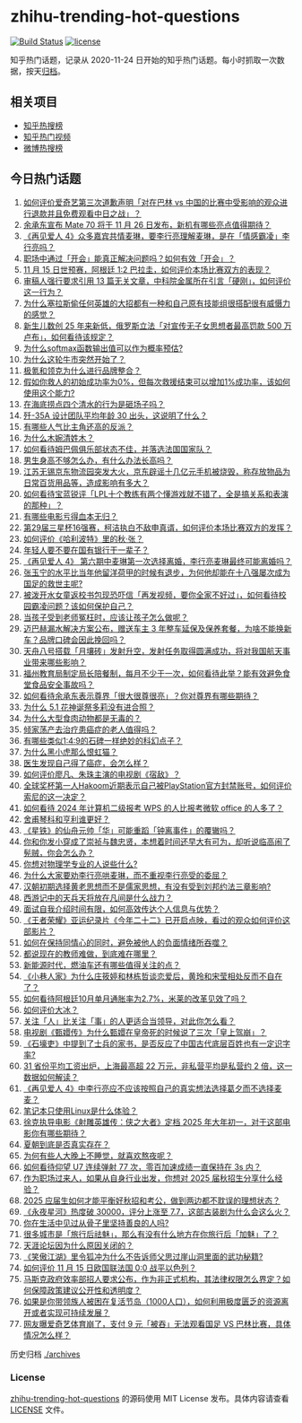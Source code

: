 # zhihu-trending-hot-questions

[![Build Status](https://github.com/justjavac/zhihu-trending-hot-questions/workflows/ci/badge.svg?branch=master)](https://github.com/justjavac/zhihu-trending-hot-questions/actions)
[![license](https://img.shields.io/github/license/justjavac/zhihu-trending-hot-questions)](https://github.com/justjavac/zhihu-trending-hot-questions/blob/master/LICENSE)

知乎热门话题，记录从 2020-11-24
日开始的知乎热门话题。每小时抓取一次数据，按天[归档](./archives)。

## 相关项目

- [知乎热搜榜](https://github.com/justjavac/zhihu-trending-top-search)
- [知乎热门视频](https://github.com/justjavac/zhihu-trending-hot-video)
- [微博热搜榜](https://github.com/justjavac/weibo-trending-hot-search)

## 今日热门话题

<!-- BEGIN -->
<!-- 最后更新时间 Sat Nov 16 2024 10:51:15 GMT+0800 (China Standard Time) -->

1. [如何评价爱奇艺第三次道歉声明「对在巴林 vs 中国的比赛中受影响的观众进行退款并且免费观看中日之战」？](https://www.zhihu.com/question/4230103400)
1. [余承东宣布 Mate 70 将于 11 月 26 日发布，新机有哪些亮点值得期待？](https://www.zhihu.com/question/4222195463)
1. [《再见爱人 4》众多嘉宾共情麦琳，要李行亮理解麦琳，是在「情感霸凌」李行亮吗？](https://www.zhihu.com/question/4228526048)
1. [职场中通过「开会」能真正解决问题吗？如何有效「开会」？](https://www.zhihu.com/question/3338027243)
1. [11 月 15 日世预赛，阿根廷 1:2 巴拉圭，如何评价本场比赛双方的表现？](https://www.zhihu.com/question/4211902709)
1. [审稿人强行要求引用 13 篇无关文章，中科院金属所在引言「硬刚」，如何评价这一行为？](https://www.zhihu.com/question/4078010020)
1. [为什么塞拉斯偷任何英雄的大招都有一种和自己原有技能组很搭配很有威慑力的感觉？](https://www.zhihu.com/question/628940183)
1. [新生儿数创 25 年来新低，俄罗斯立法「对宣传无子女思想者最高罚款 500 万卢布」，如何看待该规定？](https://www.zhihu.com/question/4053457343)
1. [为什么softmax函数输出值可以作为概率预估?](https://www.zhihu.com/question/624489882)
1. [为什么这轮牛市突然开始了？](https://www.zhihu.com/question/3735877563)
1. [极氪和领克为什么进行品牌整合？](https://www.zhihu.com/question/4133890048)
1. [假如你救人的初始成功率为0%，但每次救援结束可以增加1%成功率，该如何使用这个能力?](https://www.zhihu.com/question/4229812089)
1. [在海底捞点四个清水的行为是砸场子吗？](https://www.zhihu.com/question/334704806)
1. [歼-35A 设计团队平均年龄 30 出头，这说明了什么？](https://www.zhihu.com/question/4026485449)
1. [有哪些人气比主角还高的反派？](https://www.zhihu.com/question/64523579)
1. [为什么木婉清姓木？](https://www.zhihu.com/question/61227475)
1. [如何看待姆巴佩俱乐部状态不佳，并落选法国国家队？](https://www.zhihu.com/question/3959638629)
1. [男生身高不够怎么办，有什么办法长高吗？](https://www.zhihu.com/question/413052348)
1. [江苏无锡京东物流园突发大火，京东辟谣十几亿元手机被烧毁，称存放物品为日常百货用品等，造成影响有多大？](https://www.zhihu.com/question/4075569127)
1. [如何看待宝蓝锐评「LPL十个教练有两个懂游戏就不错了，全是搞关系和表演的那种」？](https://www.zhihu.com/question/4209492270)
1. [有哪些电影亏得血本无归？](https://www.zhihu.com/question/49847612)
1. [第29届三星杯16强赛，柯洁执白不敌申真谞，如何评价本场比赛双方的发挥？](https://www.zhihu.com/question/4242166151)
1. [如何评价《哈利波特》里的秋·张？](https://www.zhihu.com/question/438739182)
1. [年轻人要不要在国有银行干一辈子？](https://www.zhihu.com/question/498950692)
1. [《再见爱人 4》 第六期中麦琳第一次选择离婚，李行亮麦琳最终可能离婚吗？](https://www.zhihu.com/question/4239048926)
1. [张玉宁的水平比当年他留洋荷甲的时候有退步，为何他却能在十八强屡次成为国足的救世主呢?](https://www.zhihu.com/question/4187424719)
1. [被泼开水女童返校书包现恐吓信「再发视频，要你全家不好过」，如何看待校园霸凌问题？该如何保护自己？](https://www.zhihu.com/question/4056066973)
1. [当孩子受到老师冤枉时，应该让孩子怎么做呢？](https://www.zhihu.com/question/760680662)
1. [迈巴赫漏水解决方案公布，赠送车主 3 年整车延保及保养套餐，为啥不能换新车？品牌口碑会因此挽回吗？](https://www.zhihu.com/question/4222111628)
1. [天舟八号搭载「月壤砖」发射升空，发射任务取得圆满成功，将对我国航天事业带来哪些影响？](https://www.zhihu.com/question/4221179459)
1. [福州教育局制定局长陪餐制，每月不少于一次，如何看待此举？能有效避免食堂食品安全事故吗？](https://www.zhihu.com/question/3833350017)
1. [如何看待余承东表示尊界「很大很尊很亮」？你对尊界有哪些期待？](https://www.zhihu.com/question/4163916456)
1. [为什么 5.1 花神诞祭多莉没有进合照？](https://www.zhihu.com/question/3647524116)
1. [为什么大型食肉动物都是无毒的？](https://www.zhihu.com/question/745758640)
1. [倾家荡产去治疗患癌症的老人值得吗？](https://www.zhihu.com/question/266071807)
1. [有哪些类似1:4:9的石碑一样绝妙的科幻点子？](https://www.zhihu.com/question/63616994)
1. [为什么黑小虎那么恨虹猫？](https://www.zhihu.com/question/646229674)
1. [医生发现自己得了癌症，会怎么样？](https://www.zhihu.com/question/66849645)
1. [如何评价廖凡、朱珠主演的电视剧《宿敌》？](https://www.zhihu.com/question/2802580595)
1. [全球奖杯第一人Hakoom近期表示自己被PlayStation官方封禁账号，如何评价索尼的这一决定？](https://www.zhihu.com/question/4133089074)
1. [如何看待 2024 年计算机二级报考 WPS 的人比报考微软 office 的人多了？](https://www.zhihu.com/question/3756738721)
1. [舍甫琴科和亨利谁更好？](https://www.zhihu.com/question/23257774)
1. [《星铁》的仙舟元帅「华」可能重蹈「钟离事件」的覆辙吗？](https://www.zhihu.com/question/3853688445)
1. [你和你发小穿成了崇祯与魏忠贤，本想着时间还早大有可为，却听说临高闹了髡贼，你会怎么办？](https://www.zhihu.com/question/3970069896)
1. [你想对物理学专业的人说些什么?](https://www.zhihu.com/question/1022588196)
1. [为什么大家要劝李行亮哄麦琳，而不重视李行亮受的委屈？](https://www.zhihu.com/question/4184725813)
1. [汉朝初期选择黄老思想而不是儒家思想，有没有受到刘邦约法三章影响?](https://www.zhihu.com/question/3194635883)
1. [西游记中的天兵天将放在凡间是什么战力？](https://www.zhihu.com/question/302393419)
1. [面试自我介绍时间有限，如何高效传达个人信息与优势？](https://www.zhihu.com/question/668857157)
1. [《王者荣耀》亚运纪录片《今年二十二》已开启点映，看过的观众如何评价这部影片？](https://www.zhihu.com/question/4252729296)
1. [如何在保持同情心的同时，避免被他人的负面情绪所吞噬？](https://www.zhihu.com/question/3222505290)
1. [都说现在的教师难做，到底难在哪里？](https://www.zhihu.com/question/4068681443)
1. [新能源时代，燃油车还有哪些值得关注的点？](https://www.zhihu.com/question/3362380836)
1. [《小巷人家》为什么庄筱婷和林栋哲谈恋爱后，黄玲和宋莹相处反而不自在了？](https://www.zhihu.com/question/3087489842)
1. [如何看待阿根廷10月单月通胀率为2.7%，米莱的改革见效了吗？](https://www.zhihu.com/question/4171426533)
1. [如何评价大冰？](https://www.zhihu.com/question/21921783)
1. [关注「人」比关注「事」的人更适合当领导，对此你怎么看？](https://www.zhihu.com/question/2262214181)
1. [电视剧《甄嬛传》为什么甄嬛在皇帝死的时候说了三次「皇上驾崩」？](https://www.zhihu.com/question/563949201)
1. [《石壕吏》中提到了士兵的家书，是否反应了中国古代底层百姓也有一定识字率?](https://www.zhihu.com/question/3847972602)
1. [31 省份平均工资出炉，上海最高超 22 万元，非私营平均是私营约 2 倍，这一数据如何解读？](https://www.zhihu.com/question/4210348910)
1. [《再见爱人 4》中李行亮应不应该按照自己的真实想法选择葛夕而不选择麦麦？](https://www.zhihu.com/question/4188868513)
1. [笔记本只使用Linux是什么体验？](https://www.zhihu.com/question/54403217)
1. [徐克执导电影《射雕英雄传：侠之大者》定档 2025 年大年初一，对于这部电影你有哪些期待？](https://www.zhihu.com/question/4217662570)
1. [夏朝到底是否真实存在？](https://www.zhihu.com/question/658890508)
1. [为何有些人大晚上不睡觉，就喜欢熬夜呢？](https://www.zhihu.com/question/4182054345)
1. [如何看待仰望 U7 连续弹射 77 次，零百加速成绩一直保持在 3s 内？](https://www.zhihu.com/question/4143736565)
1. [作为职场过来人，如果从自身行业出发，你想对 2025 届秋招生分享什么经验？](https://www.zhihu.com/question/4130281174)
1. [2025 应届生如何才能平衡好秋招和考公，做到两边都不耽误的理想状态？](https://www.zhihu.com/question/3121776579)
1. [《永夜星河》热度破 30000，评分上涨至 7.7，这部古装剧为什么会这么火？](https://www.zhihu.com/question/3689928207)
1. [你在生活中见过从骨子里坚持善良的人吗?](https://www.zhihu.com/question/343960606)
1. [很多城市是「旅行后祛魅」，那么有没有什么地方在你旅行后「加魅」了？](https://www.zhihu.com/question/3125804000)
1. [天涯论坛因为什么原因关闭的？](https://www.zhihu.com/question/2175138096)
1. [《笑傲江湖》里令狐冲为什么不告诉师父思过崖山洞里面的武功秘籍?](https://www.zhihu.com/question/667985383)
1. [如何评价 11 月 15 日欧国联法国 0:0 战平以色列？](https://www.zhihu.com/question/4211073522)
1. [马斯克政府效率部招人要求公布，作为非正式机构，其法律权限怎么界定？如何保障政策建议公开性和透明度？](https://www.zhihu.com/question/4212319635)
1. [如果是你带领族人被困在复活节岛（1000人口），如何利用极度匮乏的资源离开或者实现可持续发展？](https://www.zhihu.com/question/419666179)
1. [网友曝爱奇艺体育崩了，支付 9 元「被吞」无法观看国足 VS 巴林比赛，具体情况怎么样？](https://www.zhihu.com/question/4180041353)

<!-- END -->

历史归档 [./archives](./archives)

### License

[zhihu-trending-hot-questions](https://github.com/justjavac/zhihu-trending-hot-questions)
的源码使用 MIT License 发布。具体内容请查看 [LICENSE](./LICENSE) 文件。
